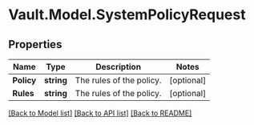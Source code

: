 # Vault.Model.SystemPolicyRequest

## Properties

Name | Type | Description | Notes
------------ | ------------- | ------------- | -------------
**Policy** | **string** | The rules of the policy. | [optional] 
**Rules** | **string** | The rules of the policy. | [optional] 

[[Back to Model list]](../README.md#documentation-for-models) [[Back to API list]](../README.md#documentation-for-api-endpoints) [[Back to README]](../README.md)


